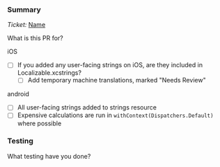 ### Summary

_Ticket:_ [Name](URL)

What is this PR for?

iOS
- [ ] If you added any user-facing strings on iOS, are they included in Localizable.xcstrings?
  - [ ] Add temporary machine translations, marked "Needs Review"

android
- [ ] All user-facing strings added to strings resource
- [ ] Expensive calculations are run in `withContext(Dispatchers.Default)` where possible

### Testing

What testing have you done?

<!--
Automated tests are expected with every code change.

For UI changes, include tests for the accessibility of elements. This can include:
* Run the application locally with accessibility features such as VoiceOver/TalkBack enabled.
* Write UI tests that find elements by their accessible label
    * assert that elements have the expected properties - isEnabled, isSelected, etc.
* Run accessibility audit using XCode Accessibility Inspector or Android Accessibility Scanner
-->
